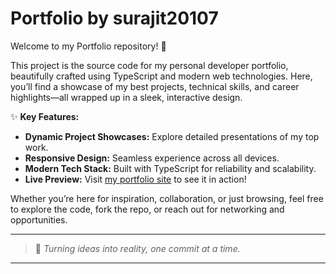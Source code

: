 # Portfolio by surajit20107

Welcome to my Portfolio repository! 🚀

This project is the source code for my personal developer portfolio, beautifully crafted using TypeScript and modern web technologies. Here, you’ll find a showcase of my best projects, technical skills, and career highlights—all wrapped up in a sleek, interactive design.

✨ **Key Features:**
- **Dynamic Project Showcases:** Explore detailed presentations of my top work.
- **Responsive Design:** Seamless experience across all devices.
- **Modern Tech Stack:** Built with TypeScript for reliability and scalability.
- **Live Preview:** Visit [my portfolio site](https://surajit-dev.netlify.app) to see it in action!

Whether you’re here for inspiration, collaboration, or just browsing, feel free to explore the code, fork the repo, or reach out for networking and opportunities.

---

> 🌟 _Turning ideas into reality, one commit at a time._

---